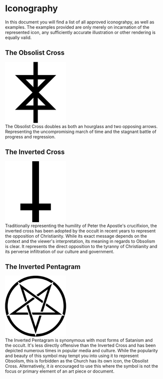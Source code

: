 # Iconography

In this document you will find a list of all approved iconograhpy, as well as
examples. The examples provided are only merely on incarnation of the
represented icon, any sufficiently accurate illustration or other rendering is
equally valid.

## The Obsolist Cross
<img alt="Obsolist Cross" src="images/obsolist_cross.svg" width="200"></img><br>
The Obsolist Cross doubles as both an hourglass and two opposing arrows. Representing the uncompromising march of time and the stagnant battle of progress and regression.

## The Inverted Cross
<img alt="Inverted Cross" src="images/inverted_cross.svg" width="200"></img><br>
Traditionally representing the humility of Peter the Apostle's crucifixion, the inverted cross has been adopted by the occult in recent years to represent the opposition of Christianity. While its exact message depends on the context and the viewer's interpretation, its meaning in regards to Obsolism is clear. It represents the direct opposition to the tyranny of Christianity and its perverse infiltration of our culture and government.

## The Inverted Pentagram
<img alt="Inverted Pentagram" src="images/inverted_pentagram.svg" width="200"></img><br>
The Inverted Pentagram is synonymous with most forms of Satanism and the occult. It's less directly offensive than the Inverted Cross and has been depicted numerous times in popular media and culture. While the popularity and beauty of this symbol may tempt you into using it to represent Obsolism, this is forbidden as the Church has its own icon, the Obsolist Cross. Alternatively, it *is* encouraged to use this where the symbol is not the focus or primary element of an art piece or document.
